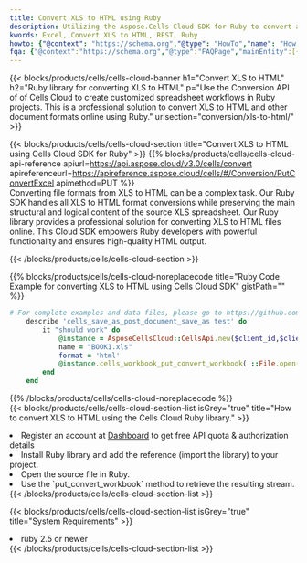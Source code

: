 ```yaml
---
title: Convert XLS to HTML using Ruby 
description: Utilizing the Aspose.Cells Cloud SDK for Ruby to convert a XLS format file to a HTML format file. 
kwords: Excel, Convert XLS to HTML, REST, Ruby
howto: {"@context": "https://schema.org","@type": "HowTo","name": "How to convert XLS to HTML using the Cells Cloud Ruby library.","description": "How to convert XLS to HTML using the Cells Cloud Ruby library.","image": {"@type": "ImageObject"},"url": "/ruby/conversion/xls-to-html/","step": [{ "@type": "HowToStep","name": "How to convert XLS to HTML using the Cells Cloud Ruby library. step 1", "image": {"@type": "ImageObject",},"url": "/ruby/conversion/xls-to-html/","text": "Register an account at <a href='https://dashboard.aspose.cloud/'>Dashboard</a> to get free API quota & authorization details",},{ "@type": "HowToStep","name": "How to convert XLS to HTML using the Cells Cloud Ruby library. step 1", "image": {"@type": "ImageObject",},"url": "/ruby/conversion/xls-to-html/","text": "Install Ruby library and add the reference (import the library) to your project.",},{ "@type": "HowToStep","name": "How to convert XLS to HTML using the Cells Cloud Ruby library. step 1", "image": {"@type": "ImageObject",},"url": "/ruby/conversion/xls-to-html/","text": "Open the source file in Ruby.",},{ "@type": "HowToStep","name": "How to convert XLS to HTML using the Cells Cloud Ruby library. step 1", "image": {"@type": "ImageObject",},"url": "/ruby/conversion/xls-to-html/","text": "Use the `put_convert_workbook` method to retrieve the resulting stream.",}, ],"supply": {"@type": "HowToSupply","name": "document"},"tool": [{"@type": "HowToTool","name": "RubyMine, Visual Studio Code, Aptana Studio, NetBeans"},{"@type": "HowToTool","name": "Aspose Cells"}],"totalTime": "PT6M"}
fqa: {"@context":"https://schema.org","@type":"FAQPage","mainEntity":[{"@type":"Question","name":"Why convert file formats in C# using REST API?","acceptedAnswer":{"@type":"Answer","text":"Documents are encoded in many ways, and some files may be incompatible with the software you use. To open and read such files, just convert them to appropriate file formats.<br/><ol><li>Install .NET SDK and add the reference (import the library) to your project.</li><li>Open the source file in C# using REST API.</li><li>Call the PutConvertWorkbookRequest() method, passing an output filename with required extension.</li><li>Get the result of conversion as a separate file.</li></ol>"}},{"@type":"Question","name":"What file formats can I convert with your C# library?","acceptedAnswer":{"@type":"Answer","text":"We support a variety of file formats for conversion using .NET library, including XLSX, Excel, xls , PDF, CSV, HTML, Markdown, XML, PNG, JPG, TIFF, Json, TXT and many more."}},{"@type":"Question","name":"What is the maximum allowed file size for conversion using this .NET library?","acceptedAnswer":{"@type":"Answer","text":"There are no file size limits for format conversions using .NET library."}}]}
---
```



{{< blocks/products/cells/cells-cloud-banner h1="Convert XLS to HTML" h2="Ruby library for converting XLS to HTML" p="Use the Conversion API of of Cells Cloud to create customized spreadsheet workflows in Ruby projects. This is a professional solution to convert XLS to HTML and other document formats online using Ruby." urlsection="conversion/xls-to-html/" >}}

{{< blocks/products/cells/cells-cloud-section  title="Convert XLS to HTML using Cells Cloud SDK for Ruby" >}}
{{% blocks/products/cells/cells-cloud-api-reference  apiurl=https://api.aspose.cloud/v3.0/cells/convert  apireferenceurl=https://apireference.aspose.cloud/cells/#/Conversion/PutConvertExcel  apimethod=PUT %}}
<br/>
Converting file formats from XLS to HTML can be a complex task. Our Ruby SDK handles all XLS to HTML format conversions while preserving the main structural and logical content of the source XLS spreadsheet. Our Ruby library provides a professional solution for converting XLS to HTML files online. This Cloud SDK empowers Ruby developers with powerful functionality and ensures high-quality HTML output.

{{< /blocks/products/cells/cells-cloud-section >}}

{{% blocks/products/cells/cells-cloud-noreplacecode title="Ruby Code Example for converting XLS to HTML using Cells Cloud SDK" gistPath="" %}}
 
```ruby
# For complete examples and data files, please go to https://github.com/aspose-cells-cloud/aspose-cells-cloud-ruby/
    describe 'cells_save_as_post_document_save_as test' do
        it "should work" do
            @instance = AsposeCellsCloud::CellsApi.new($client_id,$client_secret,"v3.0","https://api.aspose.cloud/")
            name = "BOOK1.xls"
            format = 'html'
            @instance.cells_workbook_put_convert_workbook( ::File.open(File.expand_path("data/"+name),"r")  {|io| io.read(io.size) },{:format=>format})     
        end
    end
```
 
{{% /blocks/products/cells/cells-cloud-noreplacecode  %}}
<br/>
{{< blocks/products/cells/cells-cloud-section-list isGrey="true"  title="How to convert XLS to HTML using the Cells Cloud Ruby library." >}}
<li>Register an account at <a href="https://dashboard.aspose.cloud/">Dashboard</a> to get free API quota & authorization details</li>
<li>Install Ruby library and add the reference (import the library) to your project.</li>
<li>Open the source file in Ruby.</li>
<li>Use the `put_convert_workbook` method to retrieve the resulting stream.</li>
{{< /blocks/products/cells/cells-cloud-section-list >}}

{{< blocks/products/cells/cells-cloud-section-list isGrey="true"  title="System Requirements" >}}
<li>ruby 2.5 or newer</li>
{{< /blocks/products/cells/cells-cloud-section-list >}}
